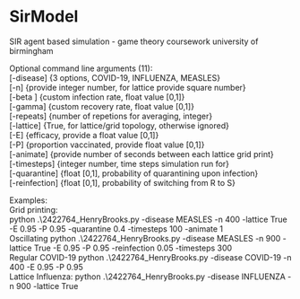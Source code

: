 # SirModel
SIR agent based simulation - game theory coursework university of birmingham

Optional command line arguments (11):\
[-disease] {3 options, COVID-19, INFLUENZA, MEASLES} \
[-n] {provide integer number, for lattice provide square number}\
[-beta ] {custom infection rate, float value [0,1]}\
[-gamma] {custom recovery rate, float value [0,1]}\
[-repeats] {number of repetions for averaging, integer}\
[-lattice] {True, for lattice/grid topology, otherwise ignored}\
[-E] {efficacy, provide a float value [0,1]}\
[-P] {proportion vaccinated, provide float value [0,1]}\
[-animate] {provide number of seconds between each lattice grid print}\
[-timesteps] {integer number, time steps simulation run for}\
[-quarantine] {float [0,1], probability of quarantining upon infection}\
[-reinfection] {float [0,1], probability of switching from R to S}


Examples:\
Grid printing:\
python .\2422764_HenryBrooks.py -disease MEASLES -n 400 -lattice True -E 0.95 -P 0.95 -quarantine 0.4 -timesteps 100 -animate 1
\
Oscillating
python .\2422764_HenryBrooks.py -disease MEASLES -n 900 -lattice True -E 0.95 -P 0.95 -reinfection 0.05 -timesteps 300
\
Regular COVID-19
python .\2422764_HenryBrooks.py -disease COVID-19 -n 400  -E 0.95 -P 0.95
\
Lattice Influenza:
python .\2422764_HenryBrooks.py -disease INFLUENZA -n 900 -lattice True 
